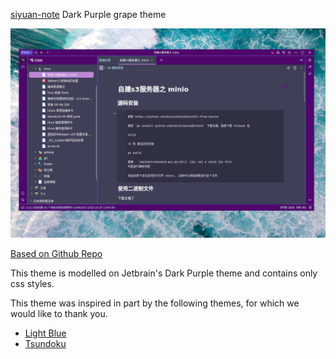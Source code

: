 [siyuan-note](https://github.com/siyuan-note/siyuan) Dark Purple grape theme

![avatar](preview.png)

[Based on Github Repo](https://github.com/frostime/sy-dark-purple)

This theme is modelled on Jetbrain's Dark Purple theme and contains only css styles.

This theme was inspired in part by the following themes, for which we would like to thank you.

- [Light Blue](https://github.com/Morganwan90/Darkblue-siyuan-theme)
- [Tsundoku](https://github.com/Achuan-2/siyuan-themes-tsundoku)